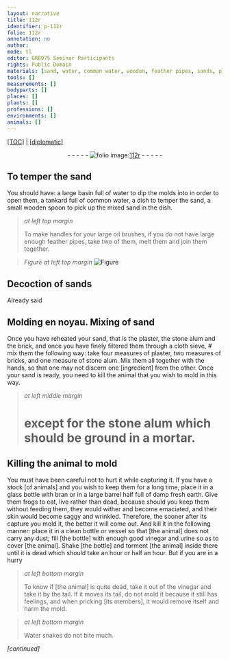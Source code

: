 ```yaml
---
layout: narrative
title: 112r
identifier: p-112r
folio: 112r
annotation: no
author:
mode: tl
editor: GR8975 Seminar Participants
rights: Public Domain
materials: [sand, water, common water, wooden, feather pipes, sands, plaster, stone alum, brick, cloth, bricks, glass, bran, earth, dust, vinegar, urine]
tools: []
measurements: []
bodyparts: []
places: []
plants: []
professions: []
environments: []
animals: []
---
```


<p><a href="{{ site.baseurl }}/translation/">[TOC]</a> | <a href="{{ site.baseurl }}/texts/p-112r_tc/" target="_blank">[diplomatic]</a></p><div class="folio" align="center">- - - - - <a href="http://gallica.bnf.fr/ark:/12148/btv1b10500001g/f229.image" target="_blank"><img src="https://cu-mkp.github.io/2017-workshop-edition/assets/photo-icon.png" alt="folio image: " style="display:inline-block; margin-bottom:-3px;"/>112r</a> - - - - - </div>  
  

## To temper the <span class="m">sand</span>

 
You should have: a large basin full of <span class="m">water</span> to dip the molds into in order to open them, a tankard full of <span class="m">common water</span>, a dish to temper the <span class="m">sand</span>, a small <span class="m">wooden</span> spoon to pick up the mixed <span class="m">sand</span> in the dish.
 
> *at left top margin*
> 
> 
>   To make handles for your large oil brushes, if you do not have large enough <span class="m">feather pipes</span>, take two of them, melt them and join them together.
 
> *Figure*
> *at left top margin*
> <a href="https://drive.google.com/open?id=0B9-oNrvWdlO5MHphUzNsdW9DQ1U" target="_blank"><img src="https://cu-mkp.github.io/GR8975-edition/assets/photo-icon.png" alt="Figure" style="display:inline-block; margin-bottom:-3px;"/></a>
 
 
  

## Decoction of <span class="m">sands</span>

 
Already said
 
 
  

## Molding en noyau. Mixing of <span class="m">sand</span>

 
Once you have reheated your <span class="m">sand</span>, that is the <span class="m">plaster</span>, the <span class="m">stone alum</span> and the <span class="m">brick</span>, and once you have finely filtered them through a <span class="m">cloth</span> sieve, # mix them the following way: take four measures of <span class="m">plaster</span>, two measures of <span class="m">bricks</span>, and one measure of <span class="m">stone alum</span>. Mix them all together with the hands, so that one may not discern one [ingredient] from the other. Once your <span class="m">sand</span> is ready, you need to kill the animal that you wish to mold in this way.
 
> *at left middle margin*
> 
> 
>   # except for the <span class="m">stone alum</span> which should be ground in a mortar.
 
 
  

## Killing the animal to mold

 
You must have been careful not to hurt it while capturing it. If you have a stock [of animals] and you wish to keep them for a long time, place it in a <span class="m">glass</span> bottle with <span class="m">bran</span> or in a large barrel half full of damp fresh <span class="m">earth</span>. Give them frogs to eat, live rather than dead, because should you keep them without feeding them, they would wither and become emaciated, and their skin would become saggy and wrinkled. Therefore, the sooner after its capture you mold it, the better it will come out. And kill it in the following manner: place it in a clean bottle or vessel so that [the animal] does not carry any <span class="m">dust</span>; fill [the bottle] with enough good <span class="m">vinegar</span> and <span class="m">urine</span> so as to cover [the animal]. Shake [the bottle] and torment [the animal] inside there until it is dead which should take an hour or half an hour. But if you are in a hurry
 
> *at left bottom margin*
> 
> 
>   To know if [the animal] is quite dead, take it out of the <span class="m">vinegar</span> and take it by the tail. If it moves its tail, do not mold it because it still has feelings, and when pricking [its members], it would remove itself and harm the mold.
 
> *at left bottom margin*
> 
> 
>   Water snakes do not bite much.
 
*[continued]*
 
